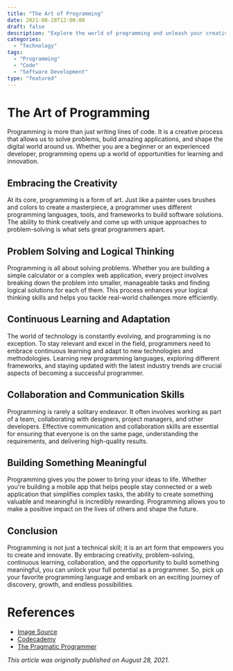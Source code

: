 ```yaml
---
title: "The Art of Programming"
date: 2021-08-28T12:00:00
draft: false
description: "Explore the world of programming and unleash your creativity"
categories:
  - "Technology"
tags:
  - "Programming"
  - "Code"
  - "Software Development"
type: "featured"
---
```


# The Art of Programming

Programming is more than just writing lines of code. It is a creative process that allows us to solve problems, build amazing applications, and shape the digital world around us. Whether you are a beginner or an experienced developer, programming opens up a world of opportunities for learning and innovation.

## Embracing the Creativity

At its core, programming is a form of art. Just like a painter uses brushes and colors to create a masterpiece, a programmer uses different programming languages, tools, and frameworks to build software solutions. The ability to think creatively and come up with unique approaches to problem-solving is what sets great programmers apart.

## Problem Solving and Logical Thinking

Programming is all about solving problems. Whether you are building a simple calculator or a complex web application, every project involves breaking down the problem into smaller, manageable tasks and finding logical solutions for each of them. This process enhances your logical thinking skills and helps you tackle real-world challenges more efficiently.

## Continuous Learning and Adaptation

The world of technology is constantly evolving, and programming is no exception. To stay relevant and excel in the field, programmers need to embrace continuous learning and adapt to new technologies and methodologies. Learning new programming languages, exploring different frameworks, and staying updated with the latest industry trends are crucial aspects of becoming a successful programmer.

## Collaboration and Communication Skills

Programming is rarely a solitary endeavor. It often involves working as part of a team, collaborating with designers, project managers, and other developers. Effective communication and collaboration skills are essential for ensuring that everyone is on the same page, understanding the requirements, and delivering high-quality results.

## Building Something Meaningful

Programming gives you the power to bring your ideas to life. Whether you're building a mobile app that helps people stay connected or a web application that simplifies complex tasks, the ability to create something valuable and meaningful is incredibly rewarding. Programming allows you to make a positive impact on the lives of others and shape the future.

## Conclusion

Programming is not just a technical skill; it is an art form that empowers you to create and innovate. By embracing creativity, problem-solving, continuous learning, collaboration, and the opportunity to build something meaningful, you can unlock your full potential as a programmer. So, pick up your favorite programming language and embark on an exciting journey of discovery, growth, and endless possibilities.

# References

- [Image Source](https://www.pexels.com/photo/coding-computer-data-developer-546819/)
- [Codecademy](https://www.codecademy.com/)
- [The Pragmatic Programmer](https://pragprog.com/titles/tpp20/the-pragmatic-programmer-20th-anniversary-edition/)

*This article was originally published on August 28, 2021.*
